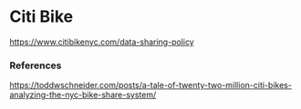 # Citi Bike

https://www.citibikenyc.com/data-sharing-policy


### References 
https://toddwschneider.com/posts/a-tale-of-twenty-two-million-citi-bikes-analyzing-the-nyc-bike-share-system/

